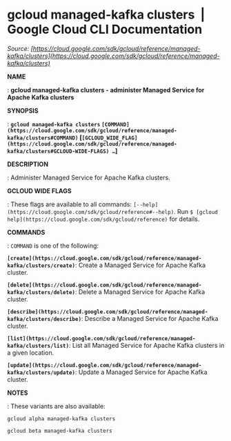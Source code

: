 # gcloud managed-kafka clusters  |  Google Cloud CLI Documentation

*Source: [https://cloud.google.com/sdk/gcloud/reference/managed-kafka/clusters](https://cloud.google.com/sdk/gcloud/reference/managed-kafka/clusters)*

**NAME**

: **gcloud managed-kafka clusters - administer Managed Service for Apache Kafka clusters**

**SYNOPSIS**

: **`gcloud managed-kafka clusters` `[COMMAND](https://cloud.google.com/sdk/gcloud/reference/managed-kafka/clusters#COMMAND)` [`[GCLOUD_WIDE_FLAG](https://cloud.google.com/sdk/gcloud/reference/managed-kafka/clusters#GCLOUD-WIDE-FLAGS) …`]**

**DESCRIPTION**

: Administer Managed Service for Apache Kafka clusters.

**GCLOUD WIDE FLAGS**

: These flags are available to all commands: `[--help](https://cloud.google.com/sdk/gcloud/reference#--help)`.
Run `$ [gcloud help](https://cloud.google.com/sdk/gcloud/reference)` for details.

**COMMANDS**

: ``COMMAND`` is one of the following:

**`[create](https://cloud.google.com/sdk/gcloud/reference/managed-kafka/clusters/create)`**:
Create a Managed Service for Apache Kafka cluster.

**`[delete](https://cloud.google.com/sdk/gcloud/reference/managed-kafka/clusters/delete)`**:
Delete a Managed Service for Apache Kafka cluster.

**`[describe](https://cloud.google.com/sdk/gcloud/reference/managed-kafka/clusters/describe)`**:
Describe a Managed Service for Apache Kafka cluster.

**`[list](https://cloud.google.com/sdk/gcloud/reference/managed-kafka/clusters/list)`**:
List all Managed Service for Apache Kafka clusters in a given location.

**`[update](https://cloud.google.com/sdk/gcloud/reference/managed-kafka/clusters/update)`**:
Update a Managed Service for Apache Kafka cluster.

**NOTES**

: These variants are also available:

```
gcloud alpha managed-kafka clusters
```

```
gcloud beta managed-kafka clusters
```